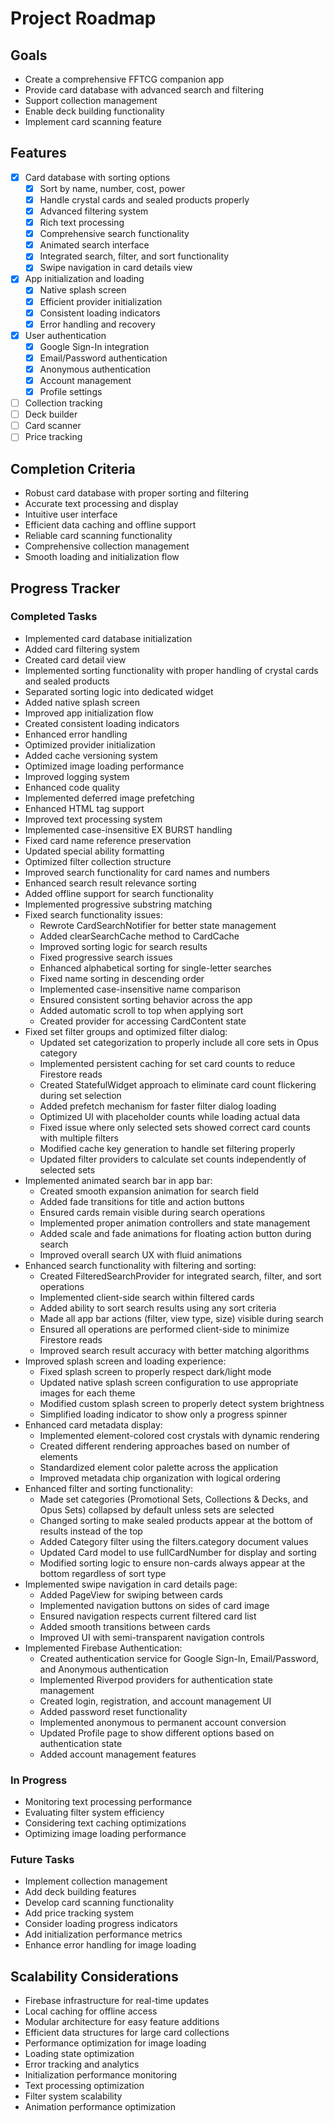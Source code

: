 # Project Roadmap

## Goals

- Create a comprehensive FFTCG companion app
- Provide card database with advanced search and filtering
- Support collection management
- Enable deck building functionality
- Implement card scanning feature

## Features

- [x] Card database with sorting options
  - [x] Sort by name, number, cost, power
  - [x] Handle crystal cards and sealed products properly
  - [x] Advanced filtering system
  - [x] Rich text processing
  - [x] Comprehensive search functionality
  - [x] Animated search interface
  - [x] Integrated search, filter, and sort functionality
  - [x] Swipe navigation in card details view
- [x] App initialization and loading
  - [x] Native splash screen
  - [x] Efficient provider initialization
  - [x] Consistent loading indicators
  - [x] Error handling and recovery
- [x] User authentication
  - [x] Google Sign-In integration
  - [x] Email/Password authentication
  - [x] Anonymous authentication
  - [x] Account management
  - [x] Profile settings
- [ ] Collection tracking
- [ ] Deck builder
- [ ] Card scanner
- [ ] Price tracking

## Completion Criteria

- Robust card database with proper sorting and filtering
- Accurate text processing and display
- Intuitive user interface
- Efficient data caching and offline support
- Reliable card scanning functionality
- Comprehensive collection management
- Smooth loading and initialization flow

## Progress Tracker

### Completed Tasks

- Implemented card database initialization
- Added card filtering system
- Created card detail view
- Implemented sorting functionality with proper handling of crystal cards and sealed products
- Separated sorting logic into dedicated widget
- Added native splash screen
- Improved app initialization flow
- Created consistent loading indicators
- Enhanced error handling
- Optimized provider initialization
- Added cache versioning system
- Optimized image loading performance
- Improved logging system
- Enhanced code quality
- Implemented deferred image prefetching
- Enhanced HTML tag support
- Improved text processing system
- Implemented case-insensitive EX BURST handling
- Fixed card name reference preservation
- Updated special ability formatting
- Optimized filter collection structure
- Improved search functionality for card names and numbers
- Enhanced search result relevance sorting
- Added offline support for search functionality
- Implemented progressive substring matching
- Fixed search functionality issues:
  - Rewrote CardSearchNotifier for better state management
  - Added clearSearchCache method to CardCache
  - Improved sorting logic for search results
  - Fixed progressive search issues
  - Enhanced alphabetical sorting for single-letter searches
  - Fixed name sorting in descending order
  - Implemented case-insensitive name comparison
  - Ensured consistent sorting behavior across the app
  - Added automatic scroll to top when applying sort
  - Created provider for accessing CardContent state
- Fixed set filter groups and optimized filter dialog:
  - Updated set categorization to properly include all core sets in Opus category
  - Implemented persistent caching for set card counts to reduce Firestore reads
  - Created StatefulWidget approach to eliminate card count flickering during set selection
  - Added prefetch mechanism for faster filter dialog loading
  - Optimized UI with placeholder counts while loading actual data
  - Fixed issue where only selected sets showed correct card counts with multiple filters
  - Modified cache key generation to handle set filtering properly
  - Updated filter providers to calculate set counts independently of selected sets
- Implemented animated search bar in app bar:
  - Created smooth expansion animation for search field
  - Added fade transitions for title and action buttons
  - Ensured cards remain visible during search operations
  - Implemented proper animation controllers and state management
  - Added scale and fade animations for floating action button during search
  - Improved overall search UX with fluid animations
- Enhanced search functionality with filtering and sorting:
  - Created FilteredSearchProvider for integrated search, filter, and sort operations
  - Implemented client-side search within filtered cards
  - Added ability to sort search results using any sort criteria
  - Made all app bar actions (filter, view type, size) visible during search
  - Ensured all operations are performed client-side to minimize Firestore reads
  - Improved search result accuracy with better matching algorithms
- Improved splash screen and loading experience:
  - Fixed splash screen to properly respect dark/light mode
  - Updated native splash screen configuration to use appropriate images for each theme
  - Modified custom splash screen to properly detect system brightness
  - Simplified loading indicator to show only a progress spinner
- Enhanced card metadata display:
  - Implemented element-colored cost crystals with dynamic rendering
  - Created different rendering approaches based on number of elements
  - Standardized element color palette across the application
  - Improved metadata chip organization with logical ordering
- Enhanced filter and sorting functionality:
  - Made set categories (Promotional Sets, Collections & Decks, and Opus Sets) collapsed by default unless sets are selected
  - Changed sorting to make sealed products appear at the bottom of results instead of the top
  - Added Category filter using the filters.category document values
  - Updated Card model to use fullCardNumber for display and sorting
  - Modified sorting logic to ensure non-cards always appear at the bottom regardless of sort type
- Implemented swipe navigation in card details page:
  - Added PageView for swiping between cards
  - Implemented navigation buttons on sides of card image
  - Ensured navigation respects current filtered card list
  - Added smooth transitions between cards
  - Improved UI with semi-transparent navigation controls
- Implemented Firebase Authentication:
  - Created authentication service for Google Sign-In, Email/Password, and Anonymous authentication
  - Implemented Riverpod providers for authentication state management
  - Created login, registration, and account management UI
  - Added password reset functionality
  - Implemented anonymous to permanent account conversion
  - Updated Profile page to show different options based on authentication state
  - Added account management features

### In Progress

- Monitoring text processing performance
- Evaluating filter system efficiency
- Considering text caching optimizations
- Optimizing image loading performance

### Future Tasks

- Implement collection management
- Add deck building features
- Develop card scanning functionality
- Add price tracking system
- Consider loading progress indicators
- Add initialization performance metrics
- Enhance error handling for image loading

## Scalability Considerations

- Firebase infrastructure for real-time updates
- Local caching for offline access
- Modular architecture for easy feature additions
- Efficient data structures for large card collections
- Performance optimization for image loading
- Loading state optimization
- Error tracking and analytics
- Initialization performance monitoring
- Text processing optimization
- Filter system scalability
- Animation performance optimization
